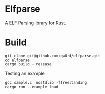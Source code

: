 
# Elfparse
A ELF Parsing library for Rust.


# Build
```
git clone git@github.com:qw0rd/elfparse.git
cd elfparse
cargo build --release
```

Testing an example

```
gcc sample.c -nostdlib -ffreestanding
cargo run --example load
```

